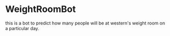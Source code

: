 # WeightRoomBot
this is a bot to predict how many people will be at western's weight room on a particular day.
